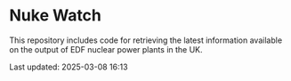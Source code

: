 # Nuke Watch

This repository includes code for retrieving the latest information available on the output of EDF nuclear power plants in the UK.

Last updated: 2025-03-08 16:13